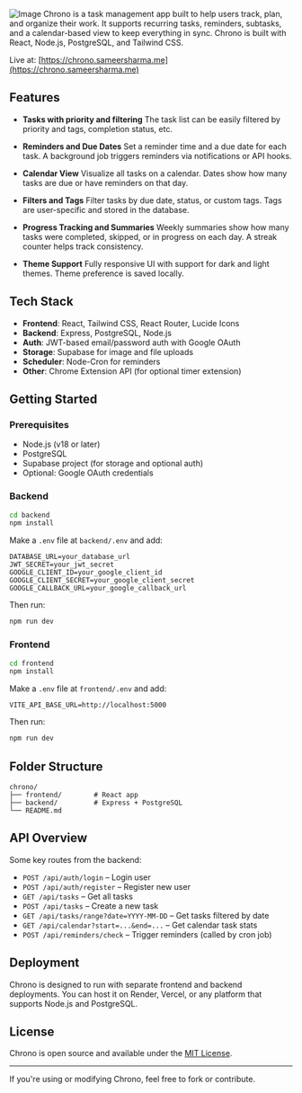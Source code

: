 ![Image](https://github.com/user-attachments/assets/a39a0dff-7075-461e-a886-d53f14f38e76)
Chrono is a task management app built to help users track, plan, and organize their work. It supports recurring tasks, reminders, subtasks, and a calendar-based view to keep everything in sync. Chrono is built with React, Node.js, PostgreSQL, and Tailwind CSS.

Live at: [https://chrono.sameersharma.me](https://chrono.sameersharma.me)

## Features

* **Tasks with priority and filtering**
  The task list can be easily filtered by priority and tags, completion status, etc.

* **Reminders and Due Dates**
  Set a reminder time and a due date for each task. A background job triggers reminders via notifications or API hooks.

* **Calendar View**
  Visualize all tasks on a calendar. Dates show how many tasks are due or have reminders on that day.

* **Filters and Tags**
  Filter tasks by due date, status, or custom tags. Tags are user-specific and stored in the database.

* **Progress Tracking and Summaries**
  Weekly summaries show how many tasks were completed, skipped, or in progress on each day. A streak counter helps track consistency.

* **Theme Support**
  Fully responsive UI with support for dark and light themes. Theme preference is saved locally.

## Tech Stack

* **Frontend**: React, Tailwind CSS, React Router, Lucide Icons
* **Backend**: Express, PostgreSQL, Node.js
* **Auth**: JWT-based email/password auth with Google OAuth
* **Storage**: Supabase for image and file uploads
* **Scheduler**: Node-Cron for reminders
* **Other**: Chrome Extension API (for optional timer extension)

## Getting Started

### Prerequisites

* Node.js (v18 or later)
* PostgreSQL
* Supabase project (for storage and optional auth)
* Optional: Google OAuth credentials

### Backend

```bash
cd backend
npm install
```

Make a `.env` file at `backend/.env` and add:

```env
DATABASE_URL=your_database_url
JWT_SECRET=your_jwt_secret
GOOGLE_CLIENT_ID=your_google_client_id
GOOGLE_CLIENT_SECRET=your_google_client_secret
GOOGLE_CALLBACK_URL=your_google_callback_url
```

Then run:

```bash
npm run dev
```

### Frontend

```bash
cd frontend
npm install
```

Make a `.env` file at `frontend/.env` and add:

```env
VITE_API_BASE_URL=http://localhost:5000
```

Then run:

```bash
npm run dev
```

## Folder Structure

```
chrono/
├── frontend/        # React app
├── backend/         # Express + PostgreSQL
└── README.md
```

## API Overview

Some key routes from the backend:

* `POST /api/auth/login` – Login user
* `POST /api/auth/register` – Register new user
* `GET /api/tasks` – Get all tasks
* `POST /api/tasks` – Create a new task
* `GET /api/tasks/range?date=YYYY-MM-DD` – Get tasks filtered by date
* `GET /api/calendar?start=...&end=...` – Get calendar task stats
* `POST /api/reminders/check` – Trigger reminders (called by cron job)

## Deployment

Chrono is designed to run with separate frontend and backend deployments. You can host it on Render, Vercel, or any platform that supports Node.js and PostgreSQL.

## License

Chrono is open source and available under the [MIT License](LICENSE).

---

If you're using or modifying Chrono, feel free to fork or contribute.
